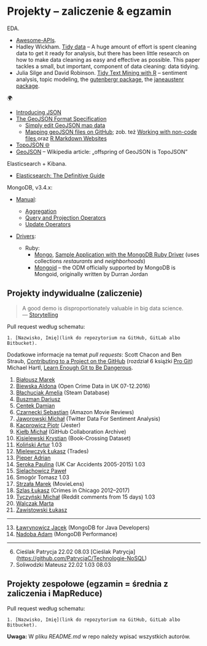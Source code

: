 # Projekty – zaliczenie & egzamin

EDA.

* [Awesome-APIs](git@github.com:abhishekbanthia/Awesome-APIs.git).
* Hadley Wickham.
  [Tidy data](http://vita.had.co.nz/papers/tidy-data.html) –
  A huge amount of effort is spent cleaning data to get it ready for analysis, but
  there has been little research on how to make data cleaning as easy and
  effective as possible. This paper tackles a small, but important, component of
  data cleaning: data tidying.
* Julia Silge and David Robinson.
  [Tidy Text Mining with R](http://tidytextmining.com) – sentiment analysis, topic modeling,
  the [gutenbergr package](https://github.com/ropenscilabs/gutenbergr),
  the [janeaustenr package](https://cran.r-project.org/web/packages/janeaustenr/index.html).

:earth_africa:

* [Introducing JSON](http://www.json.org/)
* [The GeoJSON Format Specification](http://geojson.org/geojson-spec.html)
  - [Simply edit GeoJSON map data](http://geojson.io/)
  - [Mapping geoJSON files on GitHub](https://help.github.com/articles/mapping-geojson-files-on-github);
    zob. też [Working with non-code files ](https://help.github.com/categories/working-with-non-code-files/)
    oraz
    [R Markdown Websites](http://rmarkdown.rstudio.com/rmarkdown_websites.html)
* [TopoJSON :globe_with_meridians:](https://github.com/topojson/topojson)
* [GeoJSON](https://en.wikipedia.org/wiki/GeoJSON) – Wikipedia article:
  „offspring of GeoJSON is TopoJSON”

Elasticsearch + Kibana.

* [Elasticsearch: The Definitive Guide](https://www.elastic.co/guide/en/elasticsearch/guide/master/index.html)

MongoDB, v3.4.x:

* [Manual](https://docs.mongodb.com/manual/):
  - [Aggregation](https://docs.mongodb.com/manual/aggregation/)
  - [Query and Projection Operators](https://docs.mongodb.org/manual/reference/operator/query/)
  - [Update Operators](https://docs.mongodb.org/manual/reference/operator/update/)

* [Drivers](https://docs.mongodb.com/ecosystem/drivers/):
  - Ruby:
    * [Mongo](https://docs.mongodb.com/ruby-driver/master/quick-start/),
      [Sample Application with the MongoDB Ruby Driver](https://github.com/steveren/ruby-driver-sample-app)
      (uses collections _restaurants_ and _neighborhoods_)
    * [Mongoid](https://docs.mongodb.com/ruby-driver/master/mongoid/) –
      the ODM officially supported by MongoDB is Mongoid,
      originally written by Durran Jordan


## Projekty indywidualne (zaliczenie)

> A good demo is disproportionately valuable in big data science.<br>
> — [Storytelling](http://en.wikipedia.org/wiki/Storytelling)

Pull request według schematu:
```
1. [Nazwisko, Imię](link do repozytorium na GitHub, GitLab albo Bitbucket).
```

Dodatkowe informacje na temat _pull requests_: Scott Chacon and Ben Straub,
[Contributing to a Project on the GitHub](https://git-scm.com/book/en/v2/GitHub-Contributing-to-a-Project)
(rozdział 6 książki [Pro Git](https://git-scm.com/book/en/v2))
Michael Hartl, [Learn Enough Git to Be Dangerous](https://www.learnenough.com/git-tutorial).

1. [Białousz Marek](https://github.com/Mareks1/noSQL-projekt)
2. [Biewska Aldona](https://github.com/abie115/nosql) (Open Crime Data in UK 07-12.2016)
3. [Błachuciak Amelia](https://github.com/erathiel/nosql) (Steam Database)
4. [Buszman Dariusz](https://github.com/dbuszman/NoSQL)
5. [Centek Damian](https://github.com/DragonDC/NoSQL)
7. [Czarnecki Sebastian](https://github.com/sebcza/nosql.git) (Amazon Movie Reviews)
8. [Jaworowski Michał](https://github.com/kropeq/nosql) (Twitter Data For Sentiment Analysis)
9. [Kacprowicz Piotr](https://github.com/Undauted/NoSQL) (Jester)
10. [Kiełb Michał](https://github.com/mkielb/nosql) (GitHub Collaboration Archive)
11. [Kisielewski Krystian](https://bitbucket.org/nosql2017/nosql) (Book-Crossing Dataset)
12. [Koliński Artur](https://github.com/artkolinski/NoSQL) 1.03
14. [Mielewczyk Łukasz](https://github.com/romety2/nosql) (Trades)
16. [Pieper Adrian](https://github.com/adrpieper/ug-nosql-project)
17. [Seroka Paulina](https://github.com/pseroka/nosql) (UK Car Accidents 2005-2015) 1.03
18. [Sielachowicz Paweł](https://github.com/psielachowicz/NoSQLDB)
19. Smogór Tomasz 1.03
21. [Strzała Marek](https://github.com/MarekAG/nosql) (MovieLens)
22. [Szlas Łukasz](https://github.com/vakoz2/nosql) (Crimes in Chicago 2012–2017)
23. [Tyczyński Michał](https://github.com/mtyczynski/nosql) (Reddit comments from 15 days) 1.03
24. [Walczak Marta](https://github.com/mawala/projekty-nosql)
25. [Zawistowski Łukasz](https://github.com/lzawistowski/nosql)

----

13. [Ławrynowicz Jacek](https://github.com/jlawrynowicz/projekty-nosql) (MongoDB for Java Developers)
15. [Nadoba Adam](https://github.com/anadoba/projekty-nosql) (MongoDB Performance)

---

6. Cieślak Patrycja 22.02 08.03 [Cieślak Patrycja] (https://github.com/PatrycjaC/Technologie-NoSQL)
20. Soliwodzki Mateusz 22.02 1.03 08.03


## Projekty zespołowe (egzamin = średnia z zaliczenia i MapReduce)

Pull request według schematu:
```
1. [Nazwisko, Imię](link do repozytorium na GitHub, GitLab albo Bitbucket).
```

**Uwaga:** W pliku _README.md_ w repo należy wpisać wszystkich autorów.
